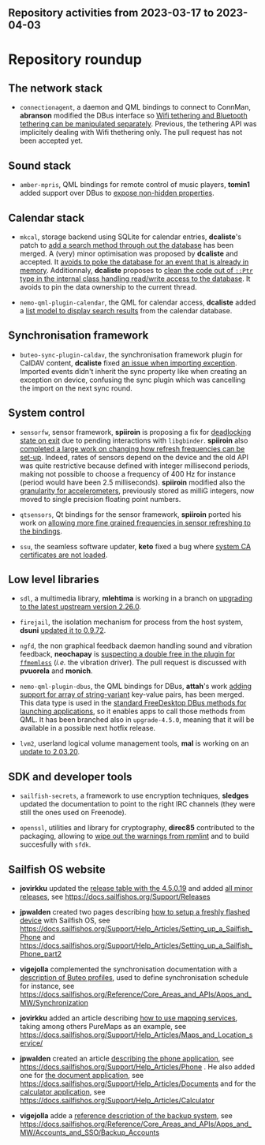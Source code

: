Repository activities from 2023-03-17 to 2023-04-03
---------------------------------------------------

# Repository roundup


## The network stack

* `connectionagent`, a daemon and QML bindings to connect to ConnMan, **abranson** modified the DBus interface so [Wifi tethering and Bluetooth tethering can be manipulated separately](https://github.com/sailfishos/connectionagent/pull/3). Previous, the tethering API was implicitely dealing with Wifi thethering only. The pull request has not been accepted yet.

## Sound stack

* `amber-mpris`, QML bindings for remote control of music players, **tomin1** added support over DBus to [expose non-hidden properties](https://github.com/sailfishos/amber-mpris/pull/23).

## Calendar stack

* `mkcal`, storage backend using SQLite for calendar entries, **dcaliste**'s patch to [add a search method through out the database](https://github.com/sailfishos/mkcal/pull/49) has been merged. A (very) minor optimisation was proposed by **dcaliste** and accepted. It [avoids to poke the database for an event that is already in memory](https://github.com/sailfishos/mkcal/pull/55). Additionnaly, **dcaliste** proposes to [clean the code out of `::Ptr` type in the internal class handling read/write access to the database](https://github.com/sailfishos/mkcal/pull/56). It avoids to pin the data ownership to the current thread.

* `nemo-qml-plugin-calendar`, the QML for calendar access, **dcaliste** added a [list model to display search results](https://github.com/sailfishos/nemo-qml-plugin-calendar/pull/45) from the calendar database.

## Synchronisation framework

* `buteo-sync-plugin-caldav`, the synchronisation framework plugin for CalDAV content, **dcaliste** fixed [an issue when importing exception](https://github.com/sailfishos/buteo-sync-plugin-caldav/pull/20). Imported events didn't inherit the sync property like when creating an exception on device, confusing the sync plugin which was cancelling the import on the next sync round.

## System control

* `sensorfw`, sensor framework, **spiiroin** is proposing a fix for [deadlocking state on exit](https://github.com/sailfishos/sensorfw/pull/7) due to pending interactions with `libgbinder`. **spiiroin** also [completed a large work on changing how refresh frequencies can be set-up](https://github.com/sailfishos/sensorfw/pull/9). Indeed, rates of sensors depend on the device and the old API was quite restrictive because defined with integer millisecond periods, making not possible to choose a frequency of 400 Hz for instance (period would have been 2.5 milliseconds). **spiiroin** modified also the [granularity for accelerometers](https://github.com/sailfishos/sensorfw/pull/10), previously stored as milliG integers, now moved to single precision floating point numbers.

* `qtsensors`, Qt bindings for the sensor framework, **spiiroin** ported his work on [allowing more fine grained frequencies in sensor refreshing to the bindings](https://github.com/sailfishos/qtsensors/pull/1).

* `ssu`, the seamless software updater, **keto** fixed a bug where [system CA certificates are not loaded](https://github.com/sailfishos/ssu/pull/15).

## Low level libraries

* `sdl`, a multimedia library, **mlehtima** is working in a branch on [upgrading to the latest upstream version 2.26.0](https://github.com/sailfishos/libsdl/tree/update_226).

* `firejail`, the isolation mechanism for process from the host system, **dsuni** [updated it to 0.9.72](https://github.com/sailfishos/firejail/pull/17).

* `ngfd`, the non graphical feedback daemon handling sound and vibration feedback, **neochapay** is [suspecting a double free in the plugin for `ffmemless`](https://github.com/sailfishos/ngfd/pull/8) (_i.e._ the vibration driver). The pull request is discussed with **pvuorela** and **monich**.

* `nemo-qml-plugin-dbus`, the QML bindings for DBus, **attah**'s work [adding support for array of string-variant](https://github.com/sailfishos/nemo-qml-plugin-dbus/pull/13) key-value pairs, has been merged. This data type is used in the [standard FreeDesktop DBus methods for launching applications](https://specifications.freedesktop.org/desktop-entry-spec/desktop-entry-spec-latest.html#dbus), so it enables apps to call those methods from QML. It has been branched also in `upgrade-4.5.0`, meaning that it will be available in a possible next hotfix release.

* `lvm2`, userland logical volume management tools, **mal** is working on an [update to 2.03.20](https://github.com/sailfishos/lvm2/tree/jb60487).

## SDK and developer tools

* `sailfish-secrets`, a framework to use encryption techniques, **sledges** updated the documentation to point to the right IRC channels (they were still the ones used on Freenode).

* `openssl`, utilities and library for cryptography, **direc85** contributed to the packaging, allowing to [wipe out the warnings from rpmlint](https://github.com/sailfishos/openssl/pull/5) and to build succesfully with `sfdk`.

## Sailfish OS website

* **jovirkku** updated the [release table with the 4.5.0.19](https://github.com/sailfishos/docs.sailfishos.org/pull/296) and added [all minor releases](https://github.com/sailfishos/docs.sailfishos.org/pull/297), see https://docs.sailfishos.org/Support/Releases

* **jpwalden** created two pages describing [how to setup a freshly flashed device](https://github.com/sailfishos/docs.sailfishos.org/pull/289) with Sailfish OS, see https://docs.sailfishos.org/Support/Help_Articles/Setting_up_a_Sailfish_Phone and https://docs.sailfishos.org/Support/Help_Articles/Setting_up_a_Sailfish_Phone_part2

* **vigejolla** complemented the synchronisation documentation with a [description of Buteo profiles](https://github.com/sailfishos/docs.sailfishos.org/pull/298), used to define synchronisation schedule for instance, see https://docs.sailfishos.org/Reference/Core_Areas_and_APIs/Apps_and_MW/Synchronization

* **jovirkku** added an article describing [how to use mapping services](https://github.com/sailfishos/docs.sailfishos.org/pull/300), taking among others PureMaps as an example, see https://docs.sailfishos.org/Support/Help_Articles/Maps_and_Location_service/

* **jpwalden** created an article [describing the phone application](https://github.com/sailfishos/docs.sailfishos.org/pull/303), see https://docs.sailfishos.org/Support/Help_Articles/Phone . He also added one for [the document application](https://github.com/sailfishos/docs.sailfishos.org/pull/305), see https://docs.sailfishos.org/Support/Help_Articles/Documents and for the [calculator application](https://github.com/sailfishos/docs.sailfishos.org/pull/306), see https://docs.sailfishos.org/Support/Help_Articles/Calculator

* **vigejolla** adde a [reference description of the backup system](https://github.com/sailfishos/docs.sailfishos.org/pull/302), see https://docs.sailfishos.org/Reference/Core_Areas_and_APIs/Apps_and_MW/Accounts_and_SSO/Backup_Accounts
